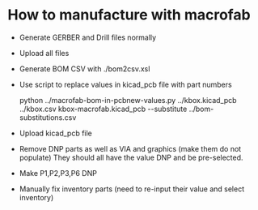 # How to manufacture with macrofab

- Generate GERBER and Drill files normally
- Upload all files
- Generate BOM CSV with ./bom2csv.xsl
- Use script to replace values in kicad_pcb file with part numbers

    python ../macrofab-bom-in-pcbnew-values.py ../kbox.kicad_pcb ../kbox.csv
    kbox-macrofab.kicad_pcb --substitute ../bom-substitutions.csv

- Upload kicad_pcb file
- Remove DNP parts as well as VIA and graphics (make them do not populate)
  They should all have the value DNP and be pre-selected.
- Make P1,P2,P3,P6 DNP
- Manually fix inventory parts (need to re-input their value and select
  inventory)

